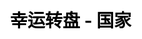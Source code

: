 ---
title: 幸运转盘 - 国家
layout: lucky_wheel/lucky_wheel_general
description: 去哪度假旅游呢，让幸运转盘替你选个地方.
js: ["js/game/lucky_wheel/lucky_wheel_general.js"]
css: ["css/game/lucky_wheel/lucky_wheel.css"]
---